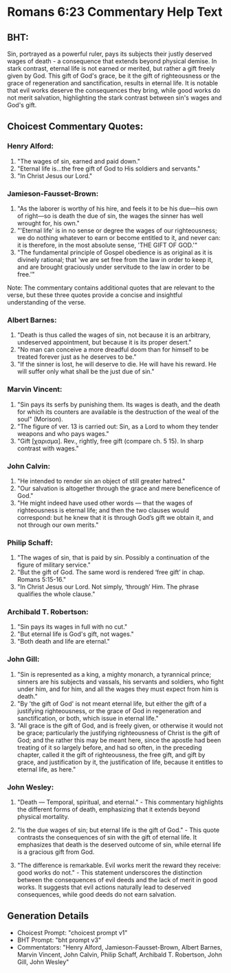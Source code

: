 # Romans 6:23 Commentary Help Text

## BHT:
Sin, portrayed as a powerful ruler, pays its subjects their justly deserved wages of death - a consequence that extends beyond physical demise. In stark contrast, eternal life is not earned or merited, but rather a gift freely given by God. This gift of God's grace, be it the gift of righteousness or the grace of regeneration and sanctification, results in eternal life. It is notable that evil works deserve the consequences they bring, while good works do not merit salvation, highlighting the stark contrast between sin's wages and God's gift.

## Choicest Commentary Quotes:
### Henry Alford:
1. "The wages of sin, earned and paid down."
2. "Eternal life is...the free gift of God to His soldiers and servants."
3. "In Christ Jesus our Lord."

### Jamieson-Fausset-Brown:
1. "As the laborer is worthy of his hire, and feels it to be his due—his own of right—so is death the due of sin, the wages the sinner has well wrought for, his own."
2. "'Eternal life' is in no sense or degree the wages of our righteousness; we do nothing whatever to earn or become entitled to it, and never can: it is therefore, in the most absolute sense, 'THE GIFT OF GOD.'"
3. "The fundamental principle of Gospel obedience is as original as it is divinely rational; that 'we are set free from the law in order to keep it, and are brought graciously under servitude to the law in order to be free.'"

Note: The commentary contains additional quotes that are relevant to the verse, but these three quotes provide a concise and insightful understanding of the verse.

### Albert Barnes:
1. "Death is thus called the wages of sin, not because it is an arbitrary, undeserved appointment, but because it is its proper desert."
2. "No man can conceive a more dreadful doom than for himself to be treated forever just as he deserves to be."
3. "If the sinner is lost, he will deserve to die. He will have his reward. He will suffer only what shall be the just due of sin."

### Marvin Vincent:
1. "Sin pays its serfs by punishing them. Its wages is death, and the death for which its counters are available is the destruction of the weal of the soul" (Morison).
2. "The figure of ver. 13 is carried out: Sin, as a Lord to whom they tender weapons and who pays wages."
3. "Gift [χαρισμα]. Rev., rightly, free gift (compare ch. 5 15). In sharp contrast with wages."

### John Calvin:
1. "He intended to render sin an object of still greater hatred."
2. "Our salvation is altogether through the grace and mere beneficence of God."
3. "He might indeed have used other words — that the wages of righteousness is eternal life; and then the two clauses would correspond: but he knew that it is through God’s gift we obtain it, and not through our own merits."

### Philip Schaff:
1. "The wages of sin, that is paid by sin. Possibly a continuation of the figure of military service."
2. "But the gift of God. The same word is rendered ‘free gift’ in chap. Romans 5:15-16."
3. "In Christ Jesus our Lord. Not simply, ‘through’ Him. The phrase qualifies the whole clause."

### Archibald T. Robertson:
1. "Sin pays its wages in full with no cut."
2. "But eternal life is God's gift, not wages."
3. "Both death and life are eternal."

### John Gill:
1. "Sin is represented as a king, a mighty monarch, a tyrannical prince; sinners are his subjects and vassals, his servants and soldiers, who fight under him, and for him, and all the wages they must expect from him is death."
2. "By 'the gift of God' is not meant eternal life, but either the gift of a justifying righteousness, or the grace of God in regeneration and sanctification, or both, which issue in eternal life."
3. "All grace is the gift of God, and is freely given, or otherwise it would not be grace; particularly the justifying righteousness of Christ is the gift of God; and the rather this may be meant here, since the apostle had been treating of it so largely before, and had so often, in the preceding chapter, called it the gift of righteousness, the free gift, and gift by grace, and justification by it, the justification of life, because it entitles to eternal life, as here."

### John Wesley:
1. "Death — Temporal, spiritual, and eternal." - This commentary highlights the different forms of death, emphasizing that it extends beyond physical mortality. 

2. "Is the due wages of sin; but eternal life is the gift of God." - This quote contrasts the consequences of sin with the gift of eternal life. It emphasizes that death is the deserved outcome of sin, while eternal life is a gracious gift from God. 

3. "The difference is remarkable. Evil works merit the reward they receive: good works do not." - This statement underscores the distinction between the consequences of evil deeds and the lack of merit in good works. It suggests that evil actions naturally lead to deserved consequences, while good deeds do not earn salvation.


## Generation Details
- Choicest Prompt: "choicest prompt v1"
- BHT Prompt: "bht prompt v3"
- Commentators: "Henry Alford, Jamieson-Fausset-Brown, Albert Barnes, Marvin Vincent, John Calvin, Philip Schaff, Archibald T. Robertson, John Gill, John Wesley"
